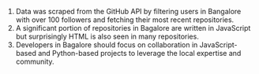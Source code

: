 1. Data was scraped from the GitHub API by filtering users in Bangalore with over 100 followers and fetching their most recent repositories.
2. A significant portion of repositories in Bagalore are written in JavaScript but surprisingly HTML is also seen in many repositories.
3. Developers in Bagalore should focus on collaboration in JavaScript-based and Python-based projects to leverage the local expertise and community.
